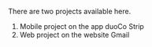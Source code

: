 There are two projects available here.
1. Mobile project on the app duoCo Strip
2. Web project on the website Gmail
